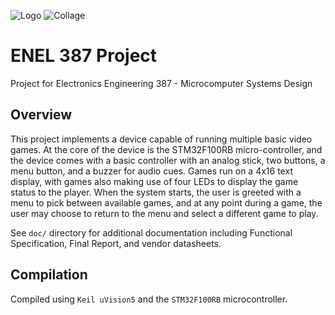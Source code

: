 ![Logo](http://i.imgur.com/5FoE0X3.png)
![Collage](http://i.imgur.com/FH6NWTA.jpg)
# ENEL 387 Project
Project for Electronics Engineering 387 - Microcomputer Systems Design

## Overview
This project implements a device capable of running multiple basic video games. At the core of the device is the STM32F100RB micro-controller, and the device comes with a basic controller with an analog stick, two buttons, a menu button, and a buzzer for audio cues. Games run on a 4x16 text display, with games also making use of four LEDs to display the game status to the player. When the system starts, the user is greeted with a menu to pick between available games, and at any point during a game, the user may choose to return to the menu and select a different game to play.

See `doc/` directory for additional documentation including Functional Specification, Final Report, and vendor datasheets.

## Compilation
Compiled using `Keil uVision5` and the `STM32F100RB` microcontroller.
